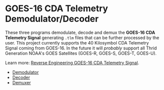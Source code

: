 GOES-16 CDA Telemetry Demodulator/Decoder
=========================================

These three programs demodulate, decode and demux the **GOES-16 CDA Telemetry Signal** generating `.tlm` files that can be further processed by the user. This project currently supports the 40 Kilosymbol CDA Telemetry Signal coming from GOES-16. In the future it will *probably* support all Thrid Generation NOAA's GOES Satellites (GOES-R, GOES-S, GOES-T, GOES-U). 

Learn more: [Reverse Engineering GOES-16 CDA Telemetry Signal]().

* [Demodulator](demodulator/)
* [Decoder](decoder/)
* [Demuxer](demuxer/)
